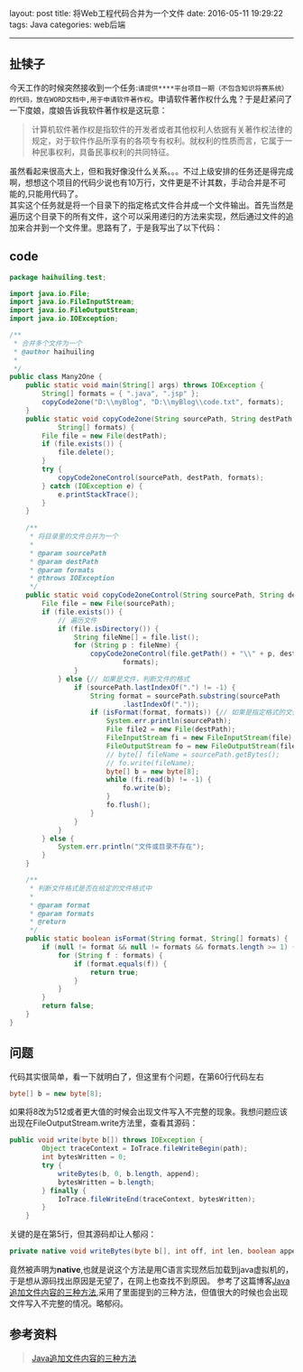 layout: post
title: 将Web工程代码合并为一个文件
date: 2016-05-11 19:29:22
tags: Java
categories: web后端

---
## 扯犊子
今天工作的时候突然接收到一个任务:`请提供****平台项目一期（不包含知识将赛系统）的代码，放在WORD文档中,用于申请软件著作权`。申请软件著作权什么鬼？于是赶紧问了一下度娘，度娘告诉我软件著作权是这玩意：
> 计算机软件著作权是指软件的开发者或者其他权利人依据有关著作权法律的规定，对于软件作品所享有的各项专有权利。就权利的性质而言，它属于一种民事权利，具备民事权利的共同特征。

<!-- more -->

虽然看起来很高大上，但和我好像没什么关系。。。不过上级安排的任务还是得完成啊，想想这个项目的代码少说也有10万行，文件更是不计其数，手动合并是不可能的,只能用代码了。<br>其实这个任务就是将一个目录下的指定格式文件合并成一个文件输出。首先当然是遍历这个目录下的所有文件，这个可以采用递归的方法来实现，然后通过文件的追加来合并到一个文件里。思路有了，于是我写出了以下代码：

## code
```java
package haihuiling.test;

import java.io.File;
import java.io.FileInputStream;
import java.io.FileOutputStream;
import java.io.IOException;

/**
 * 合并多个文件为一个
 * @author haihuiling
 * 
 */
public class Many2One {
	public static void main(String[] args) throws IOException {
		String[] formats = { ".java", ".jsp" };
		copyCode2one("D:\\myBlog", "D:\\myBlog\\code.txt", formats);
	}
	public static void copyCode2one(String sourcePath, String destPath,
			String[] formats) {
		File file = new File(destPath);
		if (file.exists()) {
			file.delete();
		}
		try {
			copyCode2oneControl(sourcePath, destPath, formats);
		} catch (IOException e) {
			e.printStackTrace();
		}
	}
	
	/**
	 * 将目录里的文件合并为一个
	 * 
	 * @param sourcePath
	 * @param destPath
	 * @param formats
	 * @throws IOException
	 */
	public static void copyCode2oneControl(String sourcePath, String destPath,String[] formats) throws IOException {
		File file = new File(sourcePath);
		if (file.exists()) {
			// 遍历文件
			if (file.isDirectory()) {
				String fileNme[] = file.list();
				for (String p : fileNme) {
					copyCode2oneControl(file.getPath() + "\\" + p, destPath,
							formats);
				}
			} else {// 如果是文件，判断文件的格式
				if (sourcePath.lastIndexOf(".") != -1) {
					String format = sourcePath.substring(sourcePath
							.lastIndexOf("."));
					if (isFormat(format, formats)) {// 如果是指定格式的文件,将文件加到目标文件后面
						System.err.println(sourcePath);
						File file2 = new File(destPath);
						FileInputStream fi = new FileInputStream(file);
						FileOutputStream fo = new FileOutputStream(file2, true);
						// byte[] fileName = sourcePath.getBytes();
						// fo.write(fileName);
						byte[] b = new byte[8];
						while (fi.read(b) != -1) {
							fo.write(b);
						}
						fo.flush();
					}
				}
			}
		} else {
			System.err.println("文件或目录不存在");
		}
	}

	/**
	 * 判断文件格式是否在给定的文件格式中
	 * 
	 * @param format
	 * @param formats
	 * @return
	 */
	public static boolean isFormat(String format, String[] formats) {
		if (null != format && null != formats && formats.length >= 1) {
			for (String f : formats) {
				if (format.equals(f)) {
					return true;
				}
			}
		}
		return false;
	}
}

```
## 问题
代码其实很简单，看一下就明白了，但这里有个问题，在第60行代码左右
```java
byte[] b = new byte[8];
```
如果将8改为512或者更大值的时候会出现文件写入不完整的现象。我想问题应该出现在FileOutputStream.write方法里，查看其源码：
```java
public void write(byte b[]) throws IOException {
        Object traceContext = IoTrace.fileWriteBegin(path);
        int bytesWritten = 0;
        try {
            writeBytes(b, 0, b.length, append);
            bytesWritten = b.length;
        } finally {
            IoTrace.fileWriteEnd(traceContext, bytesWritten);
        }
    }
```
关键的是在第5行，但其源码却让人郁闷：
```java
private native void writeBytes(byte b[], int off, int len, boolean append) throws IOException;
```
竟然被声明为**native**,也就是说这个方法是用C语言实现然后加载到java虚拟机的，于是想从源码找出原因是无望了，在网上也查找不到原因。
参考了这篇博客[Java追加文件内容的三种方法](http://blog.csdn.net/malik76/article/details/6408726/),采用了里面提到的三种方法，但值很大的时候也会出现文件写入不完整的情况。略郁闷。

## 参考资料
> [Java追加文件内容的三种方法][1]

[1]: http://blog.csdn.net/malik76/article/details/6408726/ "Java追加文件内容的三种方法"

